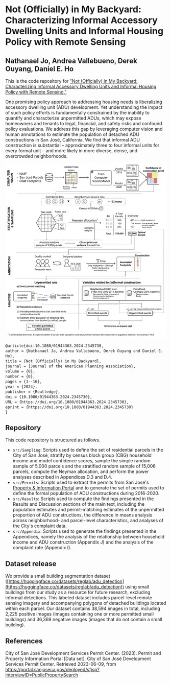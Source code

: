 # Not (Officially) in My Backyard: Characterizing Informal Accessory Dwelling Units and Informal Housing Policy with Remote Sensing

## Nathanael Jo, Andrea Vallebueno, Derek Ouyang, Daniel E. Ho

This is the code repository for ["Not (Officially) in My Backyard: Characterizing Informal Accessory Dwelling Units and Informal Housing Policy with Remote Sensing."](https://www.tandfonline.com/doi/full/10.1080/01944363.2024.2345730)

One promising policy approach to addressing housing needs is liberalizing accessory dwelling unit (ADU) development. Yet understanding the impact of such policy efforts is fundamentally constrained by the inability to quantify and characterize unpermitted ADUs, which may expose homeowners and tenants to legal, financial, and safety risks and confound policy evaluations. We address this gap by leveraging computer vision and human annotations to estimate the population of detached ADU constructions in San José, California. We find that informal ADU construction is substantial – approximately three to four informal units for every formal unit – and more likely in more diverse, dense, and overcrowded neighborhoods.

![Methodology Overview](output/paper_figures/flowchart_simplified.png)

```         
@article{doi:10.1080/01944363.2024.2345730,
author = {Nathanael Jo, Andrea Vallebueno, Derek Ouyang and Daniel E. Ho},
title = {Not (Officially) in My Backyard},
journal = {Journal of the American Planning Association},
volume = {0},
number = {0},
pages = {1--16},
year = {2024},
publisher = {Routledge},
doi = {10.1080/01944363.2024.2345730},
URL = {https://doi.org/10.1080/01944363.2024.2345730},
eprint = {https://doi.org/10.1080/01944363.2024.2345730}
}
```

## Repository
This code repository is structured as follows. 

* `src/Sampling`: Scripts used to define the set of residential parcels in the City of San José, stratify by census block
group (CBG) household income and model confidence scores, sample the simple random sample of 5,000 parcels and the
stratified random sample of 15,006 parcels, compute the Neyman allocation, and perform the power analyses described
in Appendices D.3 and D.4.
* `src/Permits`: Scripts used to extract the permits from San José's
[Property & Information Portal](https://portal.sanjoseca.gov/deployed/sfjsp?interviewID=PublicPropertySearch) and to generate
the set of permits used to define the formal population of ADU constructions during 2016-2020.
* `src/Results`: Scripts used to compute the findings presented in the Results and Discussion sections of the main text, 
including the population estimates and permit-matching estimates of the unpermitted proportion of ADU constructions, 
the difference in means analysis across neighborhood- and parcel-level characteristics, and analyses of the City's
complaint data.
* `src/Appendix`: Scripts used to generate the findings presented in the Appendices, namely the analysis of the relationship
between household income and ADU construction (Appendix J) and the analysis of the complaint rate (Appendix I).

## Dataset release
We provide a small building segmentation dataset ([https://huggingface.co/datasets/reglab/adu_detection](https://huggingface.co/datasets/reglab/adu_detection)) using small buildings from our study as a resource for future research, excluding 
informal detections. This labeled dataset includes parcel-level remote sensing imagery and accompanying polygons of
detached buildings located within each parcel. Our dataset contains 38,594 images in total, including 2,225 positive
images (images containing one or more permitted small buildings) and 36,369 negative images (images that do not contain a small building). 

## References
City of San José Development Services Permit Center. (2023). Permit and Property Information Portal [Data set]. 
City of San José Development Services Permit Center. Retrieved 2023-06-09, from https://portal.sanjoseca.gov/deployed/sfjsp?interviewID=PublicPropertySearch
